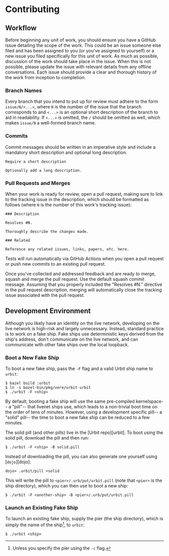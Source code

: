 # Contributing

## Workflow

Before beginning any unit of work, you should ensure you have a GitHub issue
detailing the scope of the work. This could be an issue someone else filed and
has been assigned to you (or you've assigned to yourself) or a new issue you
filed specifically for this unit of work. As much as possible, discussion of the
work should take place in the issue. When this is not possible, please update
the issue with relevant details from any offline conversations. Each issue
should provide a clear and thorough history of the work from inception to
completion.

### Branch Names

Every branch that you intend to put up for review must adhere to the form
`issue/N/<...>`, where `N` is the number of the issue that the branch corresponds
to and `<...>` is an optional short description of the branch to aid in
readability. If `<...>` is omitted, the `/` should be omitted as well, which
makes `issue/N` a well-formed branch name.

### Commits

Commit messages should be written in an imperative style and include a mandatory
short description and optional long description.

```
Require a short description

Optionally add a long description.
```

### Pull Requests and Merges

When your work is ready for review, open a pull request, making sure to link
to the tracking issue in the description, which should be formatted as follows
(where `N` is the number of this work's tracking issue):

```
### Description

Resolves #N.

Thoroughly describe the changes made.

### Related

Reference any related issues, links, papers, etc. here.
```

Tests will run automatically via GitHub Actions when you open a pull request or
push new commits to an existing pull request.

Once you've collected and addressed feedback and are ready to merge, squash and
merge the pull request. Use the default squash commit message. Assuming that you
properly included the "Resolves #N." directive in the pull request description,
merging will automatically close the tracking issue associated with the pull
request.


## Development Environment

Although you likely have an identity on the live network, developing on the live
network is high-risk and largely unnecessary. Instead, standard practice is to
work on a fake ship. Fake ships use deterministic keys derived from the ship's
address, don't communicate on the live network, and can communicate with other
fake ships over the local loopback.

### Boot a New Fake Ship

To boot a new fake ship, pass the `-F` flag and a valid Urbit ship name to
`urbit`:

```console
$ bazel build :urbit
$ ln -s bazel-bin/pkg/vere/urbit urbit
$ ./urbit -F <ship>
```

By default, booting a fake ship will use the same pre-compiled kernelspace--
a "pill"-- that livenet ships use, which leads to a non-trivial boot time on the
order of tens of minutes. However, using a development specific pill-- a "solid"
pill-- the time to boot a new fake ship can be reduced to a few minutes.

The solid pill (and other pills) live in the [Urbit repo][urbit]. To boot using
the solid pill, download the pill and then run:

```console
$ ./urbit -F <ship> -B solid.pill
```

Instead of downloading the pill, you can also generate one yourself using
[`dojo`][dojo]:

```console
dojo> .urbit/pill +solid
```

This will write the pill to `<pier>/.urb/put/urbit.pill` (note that `<pier>` is
the ship directory), which you can then use to boot a new ship:

```console
$ ./urbit -F <another-ship> -B <pier>/.urb/put/urbit.pill
```

### Launch an Existing Fake Ship

To launch an existing fake ship, supply the pier (the ship directory), which is
simply the name of the ship[^1], to `urbit`:

```console
$ ./urbit <ship>
```


[^1]: Unless you specify the pier using the `-c` flag.
